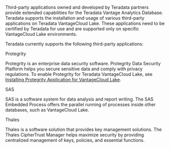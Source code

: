 Third-party applications owned and developed by Teradata partners provide extended capabilities for the Teradata Vantage Analytics Database. Teradata supports the installation and usage of various third-party applications on Teradata VantageCloud Lake. These applications need to be certified by Teradata for use and are supported only on specific VantageCloud Lake environments.

Teradata currently supports the following third-party applications:

Protegrity

Protegrity is an enterprise data security software. Protegrity Data Security Platform helps you secure sensitive data and comply with privacy regulations. To enable Protegrity for Teradata VantageCloud Lake, see [Installing Protegrity Application for VantageCloud Lake](https://docs.teradata.com/access/sources/dita/topic?dita:topicPath=bdz1707141094808.dita).

SAS

SAS is a software system for data analysis and report writing. The SAS Embedded Process offers the parallel running of processes inside other databases, such as VantageCloud Lake.

Thales

Thales is a software solution that provides key management solutions. The Thales CipherTrust Manager helps maximize security by providing centralized management of keys, policies, and essential functions.

